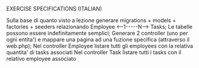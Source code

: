 EXERCISE SPECIFICATIONS (ITALIAN)

Sulla base di quanto visto a lezione generare migrations + models + factories + seeders relazionando Employee <--1-----N--> Tasks;
Le tabelle possono essere indefinitamente semplici;
Generare 2 controller (uno per ogni entita') e mappare una pagina ad una fuzione specifica (attraverso il web.php);
Nel controller Employee listare tutti gli employees con la relativa quantita' di tasks associati
Nel controller Task listare tutti i tasks con il relativo employee associato